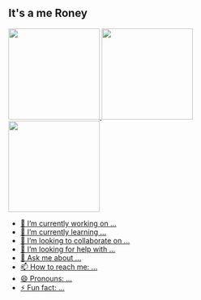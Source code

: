 ## It's a me Roney

<div>
  <a href="https://github.com/Roney-Chaves">
  <img height="180em" src="https://github-readme-stats.vercel.app/api?username=Roney-Chaves&show_icons=true&theme=dark&include_all_commits=true&count_private=true"/>
  <img height="180em" src="https://github-readme-stats.vercel.app/api/top-langs/?username=Roney-Chaves&layout=compact&langs_count=16&theme=dark"/>
  <img height="180em" src="https://github-readme-stats.vercel.app/api/top-langs/?username=Roney-Chaves&layout=compact&langs_count=7&theme=dark"/>
</div>


- 🔭 I’m currently working on ...
- 🌱 I’m currently learning ...
- 👯 I’m looking to collaborate on ...
- 🤔 I’m looking for help with ...
- 💬 Ask me about ...
- 📫 How to reach me: ...
- 😄 Pronouns: ...
- ⚡ Fun fact: ...



